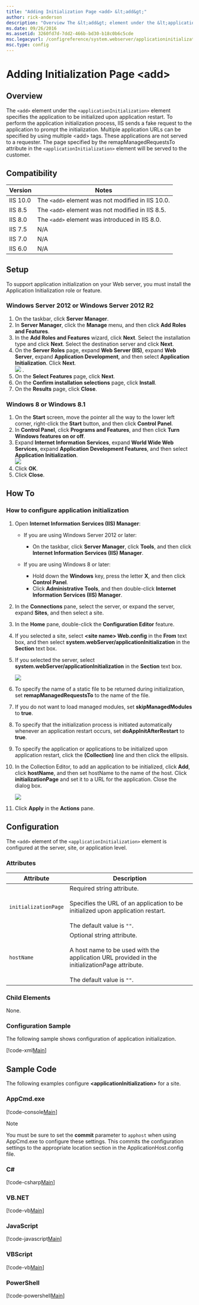```yaml
---
title: "Adding Initialization Page <add> &lt;add&gt;"
author: rick-anderson
description: "Overview The &lt;add&gt; element under the &lt;applicationInitialization&gt; element specifies the application to be initialized upon application restart. To..."
ms.date: 09/26/2016
ms.assetid: 3260fd7d-7dd2-466b-bd30-b18c0b6c5cde
msc.legacyurl: /configreference/system.webserver/applicationinitialization/add
msc.type: config
---
```

Adding Initialization Page <add> &lt;add&gt;
====================
<a id="001"></a>
## Overview

The `<add>` element under the `<applicationInitialization>` element specifies the application to be initialized upon application restart. To perform the application initialization process, IIS sends a fake request to the application to prompt the initialization. Multiple application URLs can be specified by using multiple &lt;add&gt; tags. These applications are not served to a requester. The page specified by the remapManagedRequestsTo attribute in the `<applicationInitialization>` element will be served to the customer.

<a id="002"></a>
## Compatibility

| Version | Notes |
| --- | --- |
| IIS 10.0 | The `<add>` element was not modified in IIS 10.0. |
| IIS 8.5 | The `<add>` element was not modified in IIS 8.5. |
| IIS 8.0 | The `<add>` element was introduced in IIS 8.0. |
| IIS 7.5 | N/A |
| IIS 7.0 | N/A |
| IIS 6.0 | N/A |

<a id="003"></a>
## Setup

To support application initialization on your Web server, you must install the Application Initialization role or feature.

### Windows Server 2012 or Windows Server 2012 R2

1. On the taskbar, click **Server Manager**.
2. In **Server Manager**, click the **Manage** menu, and then click **Add Roles and Features**.
3. In the **Add Roles and Features** wizard, click **Next**. Select the installation type and click **Next**. Select the destination server and click **Next**.
4. On the **Server Roles** page, expand **Web Server (IIS)**, expand **Web Server**, expand **Application Development**, and then select **Application Initialization**. Click **Next**.  
    [![](add/_static/image2.png)](add/_static/image1.png) .
5. On the **Select Features** page, click **Next**.
6. On the **Confirm installation selections** page, click **Install**.
7. On the **Results** page, click **Close**.

### Windows 8 or Windows 8.1

1. On the **Start** screen, move the pointer all the way to the lower left corner, right-click the **Start** button, and then click **Control Panel**.
2. In **Control Panel**, click **Programs and Features**, and then click **Turn Windows features on or off**.
3. Expand **Internet Information Services**, expand **World Wide Web Services**, expand **Application Development Features**, and then select **Application Initialization**.  
    [![](add/_static/image4.png)](add/_static/image3.png)
4. Click **OK**.
5. Click **Close**.

<a id="004"></a>
## How To

### How to configure application initialization

1. Open **Internet Information Services (IIS) Manager**: 

    - If you are using Windows Server 2012 or later: 

        - On the taskbar, click **Server Manager**, click **Tools**, and then click **Internet Information Services (IIS) Manager**.
    - If you are using Windows 8 or later: 

        - Hold down the **Windows** key, press the letter **X**, and then click **Control Panel**.
        - Click **Administrative Tools**, and then double-click **Internet Information Services (IIS) Manager**.
2. In the **Connections** pane, select the server, or expand the server, expand **Sites**, and then select a site.
3. In the **Home** pane, double-click the **Configuration Editor** feature.
4. If you selected a site, select **&lt;site name&gt; Web.config** in the **From** text box, and then select **system.webServer/applicationInitialization** in the **Section** text box.
5. If you selected the server, select **system.webServer/applicationInitialization** in the **Section** text box.  
  
    [![](add/_static/image6.png)](add/_static/image5.png)
6. To specify the name of a static file to be returned during initialization, set **remapManagedRequestsTo** to the name of the file.
7. If you do not want to load managed modules, set **skipManagedModules** to **true**.
8. To specify that the initialization process is initiated automatically whenever an application restart occurs, set **doAppInitAfterRestart** to **true**.
9. To specify the application or applications to be initialized upon application restart, click the **(Collection)** line and then click the ellipsis.
10. In the Collection Editor, to add an application to be initialized, click **Add**, click **hostName**, and then set hostName to the name of the host. Click **initializationPage** and set it to a URL for the application. Close the dialog box.  
  
    [![](add/_static/image8.png)](add/_static/image7.png)
11. Click **Apply** in the **Actions** pane.

<a id="005"></a>
## Configuration

The `<add>` element of the `<applicationInitialization>` element is configured at the server, site, or application level.

### Attributes

| Attribute | Description |
| --- | --- |
| `initializationPage` | Required string attribute.<br><br>Specifies the URL of an application to be initialized upon application restart. <br><br>The default value is `""`. |
| `hostName` | Optional string attribute.<br><br>A host name to be used with the application URL provided in the initializationPage attribute.<br><br>The default value is `""`. |

### Child Elements

None.

### Configuration Sample

The following sample shows configuration of application initialization.

[!code-xml[Main](add/samples/sample1.xml)]

<a id="006"></a>
## Sample Code

The following examples configure **&lt;applicationInitialization&gt;** for a site.

### AppCmd.exe

[!code-console[Main](add/samples/sample2.cmd)]

> [!NOTE]
> You must be sure to set the **commit** parameter to `apphost` when using AppCmd.exe to configure these settings. This commits the configuration settings to the appropriate location section in the ApplicationHost.config file.

### C#

[!code-csharp[Main](add/samples/sample3.cs)]

### VB.NET

[!code-vb[Main](add/samples/sample4.vb)]

### JavaScript

[!code-javascript[Main](add/samples/sample5.js)]
  

### VBScript

[!code-vb[Main](add/samples/sample6.vb)]

### PowerShell

[!code-powershell[Main](add/samples/sample7.ps1)]